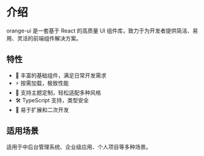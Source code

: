 # 介绍

orange-ui 是一套基于 React 的高质量 UI 组件库，致力于为开发者提供简洁、易用、灵活的前端组件解决方案。

## 特性

- 🌈 丰富的基础组件，满足日常开发需求
- ⚡️ 按需加载，极致性能
- 🎨 支持主题定制，轻松适配多种风格
- 🛠️ TypeScript 支持，类型安全
- 🧩 易于扩展和二次开发

## 适用场景

适用于中后台管理系统、企业级应用、个人项目等多种场景。
